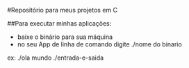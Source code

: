 #Repositório para meus projetos em C

##Para executar minhas aplicações:
- baixe o binário para sua máquina
- no seu App de linha de comando digite ./nome do binario

ex: 
./ola mundo
./entrada-e-saida
